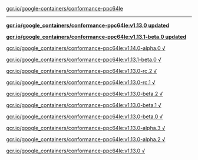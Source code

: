 [gcr.io/google-containers/conformance-ppc64le](https://hub.docker.com/r/sqeven/conformance-ppc64le/tags/) 

----
**[gcr.io/google_containers/conformance-ppc64le:v1.13.0 updated](https://hub.docker.com/r/sqeven/conformance-ppc64le/tags/)**

**[gcr.io/google_containers/conformance-ppc64le:v1.13.1-beta.0 updated](https://hub.docker.com/r/sqeven/conformance-ppc64le/tags/)**

[gcr.io/google_containers/conformance-ppc64le:v1.14.0-alpha.0 √](https://hub.docker.com/r/sqeven/conformance-ppc64le/tags/)

[gcr.io/google_containers/conformance-ppc64le:v1.13.1-beta.0 √](https://hub.docker.com/r/sqeven/conformance-ppc64le/tags/)

[gcr.io/google_containers/conformance-ppc64le:v1.13.0-rc.2 √](https://hub.docker.com/r/sqeven/conformance-ppc64le/tags/)

[gcr.io/google_containers/conformance-ppc64le:v1.13.0-rc.1 √](https://hub.docker.com/r/sqeven/conformance-ppc64le/tags/)

[gcr.io/google_containers/conformance-ppc64le:v1.13.0-beta.2 √](https://hub.docker.com/r/sqeven/conformance-ppc64le/tags/)

[gcr.io/google_containers/conformance-ppc64le:v1.13.0-beta.1 √](https://hub.docker.com/r/sqeven/conformance-ppc64le/tags/)

[gcr.io/google_containers/conformance-ppc64le:v1.13.0-beta.0 √](https://hub.docker.com/r/sqeven/conformance-ppc64le/tags/)

[gcr.io/google_containers/conformance-ppc64le:v1.13.0-alpha.3 √](https://hub.docker.com/r/sqeven/conformance-ppc64le/tags/)

[gcr.io/google_containers/conformance-ppc64le:v1.13.0-alpha.2 √](https://hub.docker.com/r/sqeven/conformance-ppc64le/tags/)

[gcr.io/google_containers/conformance-ppc64le:v1.13.0 √](https://hub.docker.com/r/sqeven/conformance-ppc64le/tags/)

